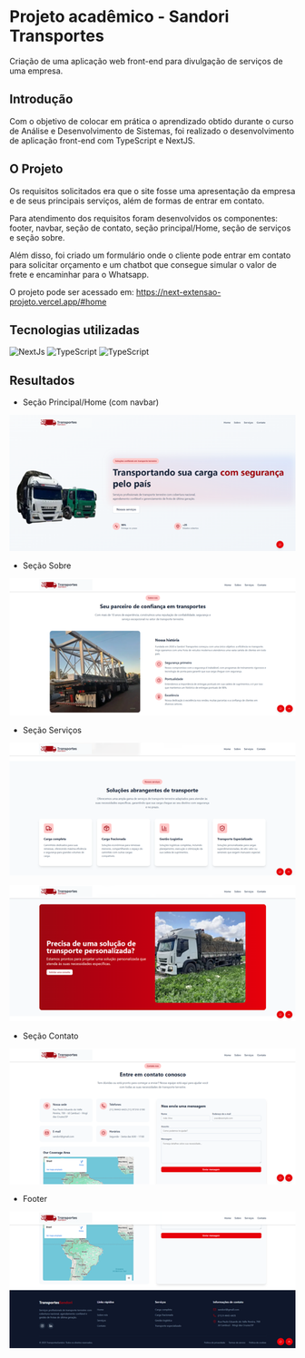
# Projeto acadêmico - Sandori Transportes


Criação de uma aplicação web front-end para divulgação de serviços de uma empresa. 
## Introdução

Com o objetivo de colocar em prática o aprendizado obtido durante o curso de Análise e Desenvolvimento de Sistemas, foi realizado o desenvolvimento de aplicação front-end com TypeScript e NextJS.


## O Projeto
Os requisitos solicitados era que o site fosse uma apresentação da empresa e de seus principais serviços, além de formas de entrar em contato. 

Para atendimento dos requisitos foram desenvolvidos os componentes: footer, navbar, seção de contato, seção principal/Home, seção de serviços e seção sobre. 

Além disso, foi criado um formulário onde o cliente pode entrar em contato para solicitar orçamento e um chatbot que consegue simular o valor de frete e encaminhar para o Whatsapp. 

O projeto pode ser acessado em: https://next-extensao-projeto.vercel.app/#home

## Tecnologias utilizadas

<img alt= "NextJs" src="https://img.shields.io/badge/NextJS-000000?logo=nextdotjs&logoColor=white&style=for-the-badge"/>

<img alt= "TypeScript" src="https://img.shields.io/badge/TypeScript-007ACC?logo=typescript&logoColor=white&style=for-the-badge"/>

<img alt= "TypeScript" src="https://img.shields.io/badge/Vercel-000000?logo=vercel&logoColor=white&style=for-the-badge"/>

## Resultados 
- Seção Principal/Home (com navbar)
  
![Imagem](src/results/img1.png)

- Seção Sobre

![Imagem](src/results/img2.png)

- Seção Serviços

![Imagem](src/results/img3.png)

![Imagem](src/results/img4.png)


- Seção Contato

![Imagem](src/results/img5.png)

- Footer

![Imagem](src/results/img6.png)









